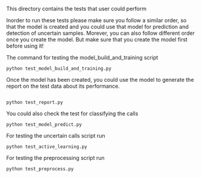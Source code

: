 This directory contains the tests that user could perform

Inorder to run these tests please make sure you follow a similar order, so that the model is created and you could use that model for prediction and detection of 
uncertain samples. Morever, you can also follow different order once you create the model. But make sure that you create the model first before using it!

The command for testing the model_build_and_training script

```
python test_model_build_and_training.py

```
Once the model has been created, you could use the model to generate the report on the test data about its performance.

```

python test_report.py

```
You could also check the test for classifying the calls

```
python test_model_predict.py

```
For testing the uncertain calls script run

```
python test_active_learning.py
```

For testing the preprocessing script run

```
python test_preprocess.py

```
